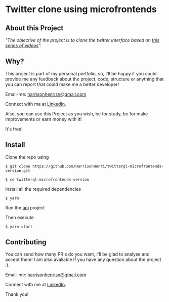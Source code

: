 # Twitter clone using microfrontends

## About this Project

_"The objective of the project is to clone the twitter interface based on [this series of videos](https://www.youtube.com/playlist?list=PLgR7SB9A86BHSgK0Wa0H_Wq5GHN31UrD3)"._

## Why?

This project is part of my personal portfolio, so, I'll be happy if you could provide me any feedback about the project, code, structure or anything that you can report that could make me a better developer!

Email-me: harrisonhenrisn@gmail.com

Connect with me at [LinkedIn](https://linkedin.com/in/harrison-henri-dos-santos-nascimento).

Also, you can use this Project as you wish, be for study, be for make improvements or earn money with it!

It's free!

## Install

Clone the repo using

```
$ git clone https://github.com/HarrisonHenri/twitterql-microfrontends-version.git
```

```
$ cd twitterql-microfrontends-version
```

Install all the required dependencies

```
$ yarn
```

Run the [api](https://github.com/HarrisonHenri/typegraphql-twitter-api) project

Then execute

```
$ yarn start
```

## Contributing

You can send how many PR's do you want, I'll be glad to analyse and accept them! I am also avaliable if you have any question about the project :).

Email-me: harrisonhenrisn@gmail.com

Connect with me at [LinkedIn](https://linkedin.com/in/harrison-henri-dos-santos-nascimento-a6ba33112).

Thank you!